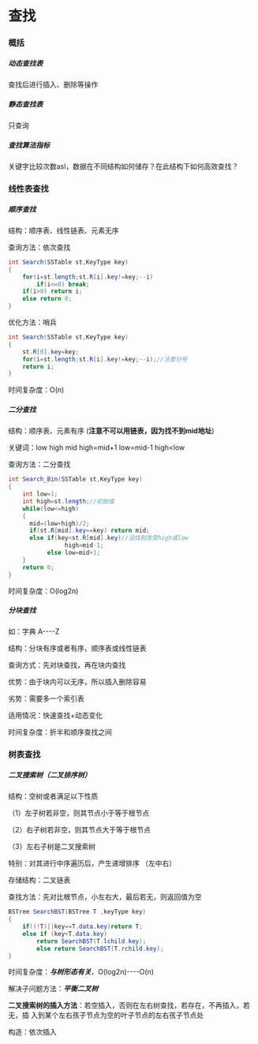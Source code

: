 # 查找

### 概括

##### 动态查找表

查找后进行插入、删除等操作

##### 静态查找表

只查询

##### 查找算法指标

关键字比较次数asl，数据在不同结构如何储存？在此结构下如何高效查找？



### 线性表查找

##### 顺序查找

结构：顺序表、线性链表、元素无序

查询方法：依次查找

```c#
int Search(SSTable st,KeyType key)
{
    for(i=st.length;st.R[i].key!=key;--i)
    	if(i<=0) break;
    if(i>0) return i;
    else return 0;
}
```

优化方法：哨兵 

[^st.length较大时，优化较多]: 

```c#
int Search(SSTable st,KeyType key)
{
	st.R[0].key=key;
    for(i=st.length;st.R[i].key!=key;--i);//注意分号
    return i;
}
```

时间复杂度：O(n)

##### 二分查找

结构：顺序表、元素有序   (**注意不可以用链表，因为找不到mid地址**)

关键词：low high mid  high=mid+1  low=mid-1  high<low

查询方法：二分查找

```c#
int Search_Bin(SSTable st,KeyType key)
{
    int low=1;
    int high=st.length;//初始值
    while(low<=high)
    {
      mid=(low+high)/2;
      if(st.R[mid].key==key) return mid;
      else if(key<st.R[mid].key)//没找到改变high或low
          		high=mid-1;
      	   else low=mid+1;
    }
    return 0;   
}
```

时间复杂度：O(log2n)

##### 分块查找

如：字典 A----Z

结构：分块有序或者有序，顺序表或线性链表

查询方式：先对块查找，再在块内查找

优势：由于块内可以无序，所以插入删除容易

劣势：需要多一个索引表

适用情况：快速查找+动态变化

时间复杂度：折半和顺序查找之间



### 树表查找

##### 二叉搜索树（二叉排序树）

结构：空树或者满足以下性质

（1）左子树若非空，则其节点小于等于根节点

（2）右子树若非空，则其节点大于等于根节点

（3）左右子树是二叉搜索树

特别：对其进行中序遍历后，产生递增排序 （左中右）

存储结构：二叉链表

查找方法：先对比根节点，小左右大，最后若无，则返回值为空

```c#
BSTree SearchBST(BSTree T ,keyType key)
{
    if((!T)||key==T.data.key)return T;
    else if (key<T.data.key)
        return SearchBST(T.lchild.key);
        else return SearchBST(T.rchild.key);
}
```

时间复杂度：***与树形态有关***，O(log2n)----O(n)

解决子问题方法：***平衡二叉树***

**二叉搜索树的插入方法**：若空插入，否则在左右树查找，若存在，不再插入，若无，插			入到某个左右孩子节点为空的叶子节点的左右孩子节点处

构造：依次插入









